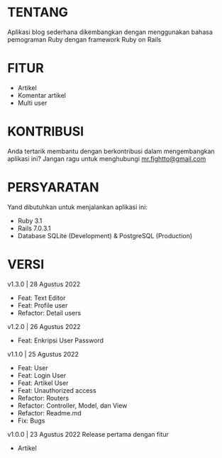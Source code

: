 # TENTANG
Aplikasi blog sederhana dikembangkan dengan menggunakan bahasa pemograman Ruby dengan framework Ruby on Rails 

# FITUR
* Artikel
* Komentar artikel
* Multi user

# KONTRIBUSI
Anda tertarik membantu dengan berkontribusi dalam mengembangkan aplikasi ini? Jangan ragu untuk menghubungi mr.fightto@gmail.com

# PERSYARATAN
Yand dibutuhkan untuk menjalankan aplikasi ini:
* Ruby 3.1
* Rails 7.0.3.1
* Database SQLite (Development) & PostgreSQL (Production)

# VERSI
v1.3.0 | 28 Agustus 2022
- Feat: Text Editor
- Feat: Profile user
- Refactor: Detail users

v1.2.0 | 26 Agustus 2022
- Feat: Enkripsi User Password

v1.1.0 | 25 Agustus 2022
- Feat: User
- Feat: Login User
- Feat: Artikel User
- Feat: Unauthorized access
- Refactor: Routers
- Refactor: Controller, Model, dan View
- Refactor: Readme.md
- Fix: Bugs

v1.0.0 | 23 Agustus 2022
Release pertama dengan fitur
- Artikel